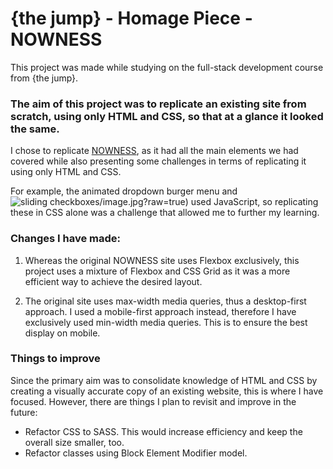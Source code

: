 # {the jump} - Homage Piece - NOWNESS

This project was made while studying on the full-stack development course from {the jump}.

### The aim of this project was to replicate an existing site from scratch, using only HTML and CSS, so that at a glance it looked the same.

I chose to replicate [NOWNESS](https://www.nowness.com), as it had all the main elements we had covered while also presenting some challenges in terms of replicating it using only HTML and CSS.

For example, the animated dropdown burger menu and ![sliding checkboxes](https://user-images.githubusercontent.com/105374575/177881048-86948bc5-5638-4b47-b29c-5097175d7a99.png)/image.jpg?raw=true) used JavaScript, so replicating these in CSS alone was a challenge that allowed me to further my learning.

### Changes I have made:

1. Whereas the original NOWNESS site uses Flexbox exclusively, this project uses a mixture of Flexbox and CSS Grid as it was a more efficient way to achieve the desired layout.

2. The original site uses max-width media queries, thus a desktop-first approach. I used a mobile-first approach instead, therefore I have exclusively used min-width media queries. This is to ensure the best display on mobile.

### Things to improve

Since the primary aim was to consolidate knowledge of HTML and CSS by creating a visually accurate copy of an existing website, this is where I have focused. However, there are things I plan to revisit and improve in the future:

- Refactor CSS to SASS. This would increase efficiency and keep the overall size smaller, too.
- Refactor classes using Block Element Modifier model.

